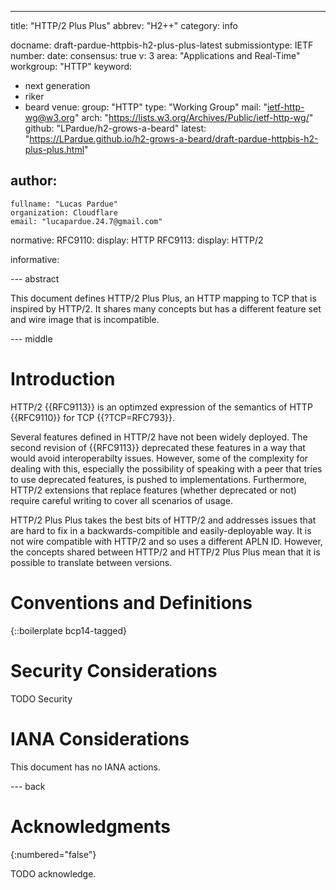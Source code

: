 ---
title: "HTTP/2 Plus Plus"
abbrev: "H2++"
category: info

docname: draft-pardue-httpbis-h2-plus-plus-latest
submissiontype: IETF
number:
date:
consensus: true
v: 3
area: "Applications and Real-Time"
workgroup: "HTTP"
keyword:
 - next generation
 - riker
 - beard
venue:
  group: "HTTP"
  type: "Working Group"
  mail: "ietf-http-wg@w3.org"
  arch: "https://lists.w3.org/Archives/Public/ietf-http-wg/"
  github: "LPardue/h2-grows-a-beard"
  latest: "https://LPardue.github.io/h2-grows-a-beard/draft-pardue-httpbis-h2-plus-plus.html"

author:
 -
    fullname: "Lucas Pardue"
    organization: Cloudflare
    email: "lucapardue.24.7@gmail.com"

normative:
  RFC9110:
    display: HTTP
  RFC9113:
    display: HTTP/2

informative:



--- abstract

This document defines HTTP/2 Plus Plus, an HTTP mapping to TCP that is inspired
by HTTP/2. It shares many concepts but has a different feature set and wire image that is incompatible.


--- middle

# Introduction

HTTP/2 {{RFC9113}} is an optimzed expression of the semantics of HTTP {{RFC9110}} for TCP {{?TCP=RFC793}}.

Several features defined in HTTP/2 have not been widely deployed. The second
revision of {{RFC9113}} deprecated these features in a way that would avoid
interoperabilty issues. However, some of the complexity for dealing with this,
especially the possibility of speaking with a peer that tries to use deprecated
features, is pushed to implementations. Furthermore, HTTP/2 extensions that
replace features (whether deprecated or not) require careful writing to cover
all scenarios of usage.

HTTP/2 Plus Plus takes the best bits of HTTP/2 and addresses issues that are
hard to fix in a backwards-compitible and easily-deployable way. It is not wire
compatible with HTTP/2 and so uses a different APLN ID. However, the concepts
shared between HTTP/2 and HTTP/2 Plus Plus mean that it is possible to translate between versions.


# Conventions and Definitions

{::boilerplate bcp14-tagged}


# Security Considerations

TODO Security


# IANA Considerations

This document has no IANA actions.


--- back

# Acknowledgments
{:numbered="false"}

TODO acknowledge.
